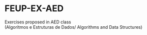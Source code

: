 # FEUP-EX-AED
Exercises proposed in AED class  
(Algoritmos e Estruturas de Dados/ Algorithms and Data Structures)
